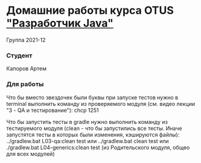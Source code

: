 # Домашние работы курса OTUS ["Разработчик Java"](https://otus.ru/lessons/java-professional/?utm_source=github&utm_medium=free&utm_campaign=otus)

Группа 2021-12

### Студент
Капоров Артем

### Для работы 
Что бы вместо звездочек были буквы при запуске тестов нужно в terminal выполнить команду из проверяемого модуля (см. видео лекции "3 - QA и тестирование"):
chcp 1251

Что бы запустить тесты в gradle нужно выполнить команду из тестируемого модуля (clean - что бы запустились все тесты. Иначе запустятся тесты в которых были изменения, кэшируются файлы):
../gradlew.bat L03-qa:clean test или ../gradlew.bat clean test или ./gradlew.bat L04-generics:clean test (из Родительского модуля, общео для всех модулей)
